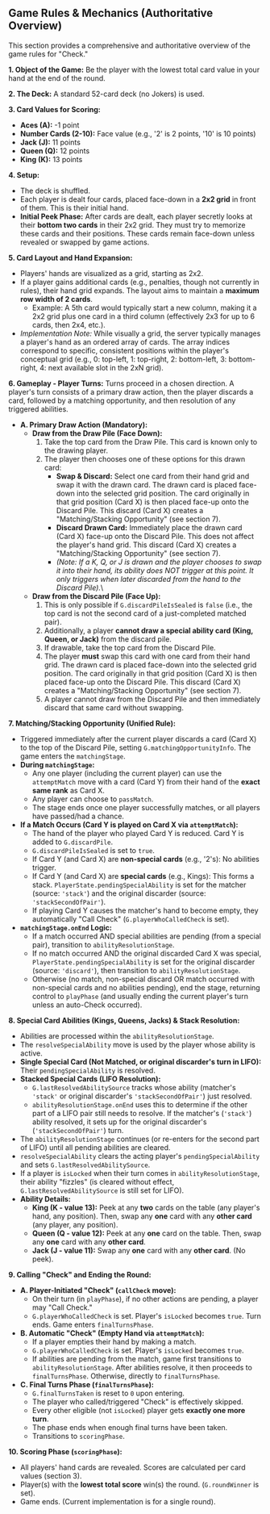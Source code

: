 ## Game Rules & Mechanics (Authoritative Overview)

This section provides a comprehensive and authoritative overview of the game rules for "Check."

**1. Object of the Game:**
Be the player with the lowest total card value in your hand at the end of the round.

**2. The Deck:**
A standard 52-card deck (no Jokers) is used.

**3. Card Values for Scoring:**
*   **Aces (A):** -1 point
*   **Number Cards (2-10):** Face value (e.g., '2' is 2 points, '10' is 10 points)
*   **Jack (J):** 11 points
*   **Queen (Q):** 12 points
*   **King (K):** 13 points

**4. Setup:**
*   The deck is shuffled.
*   Each player is dealt four cards, placed face-down in a **2x2 grid** in front of them. This is their initial hand.
*   **Initial Peek Phase:** After cards are dealt, each player secretly looks at their **bottom two cards** in their 2x2 grid. They must try to memorize these cards and their positions. These cards remain face-down unless revealed or swapped by game actions.

**5. Card Layout and Hand Expansion:**
*   Players' hands are visualized as a grid, starting as 2x2.
*   If a player gains additional cards (e.g., penalties, though not currently in rules), their hand grid expands. The layout aims to maintain a **maximum row width of 2 cards**.
    *   Example: A 5th card would typically start a new column, making it a 2x2 grid plus one card in a third column (effectively 2x3 for up to 6 cards, then 2x4, etc.).
*   *Implementation Note:* While visually a grid, the server typically manages a player's hand as an ordered array of cards. The array indices correspond to specific, consistent positions within the player's conceptual grid (e.g., 0: top-left, 1: top-right, 2: bottom-left, 3: bottom-right, 4: next available slot in the 2xN grid).

**6. Gameplay - Player Turns:**
Turns proceed in a chosen direction. A player's turn consists of a primary draw action, then the player discards a card, followed by a matching opportunity, and then resolution of any triggered abilities.

*   **A. Primary Draw Action (Mandatory):**
    *   **Draw from the Draw Pile (Face Down):**
        1.  Take the top card from the Draw Pile. This card is known only to the drawing player.
        2.  The player then chooses one of these options for this drawn card:
            *   **Swap & Discard:** Select one card from their hand grid and swap it with the drawn card. The drawn card is placed face-down into the selected grid position. The card originally in that grid position (Card X) is then placed face-up onto the Discard Pile. This discard (Card X) creates a "Matching/Stacking Opportunity" (see section 7).
            *   **Discard Drawn Card:** Immediately place the drawn card (Card X) face-up onto the Discard Pile. This does not affect the player's hand grid. This discard (Card X) creates a "Matching/Stacking Opportunity" (see section 7).
            *   *(Note: If a K, Q, or J is drawn and the player chooses to swap it into their hand, its ability does NOT trigger at this point. It only triggers when later discarded from the hand to the Discard Pile).*\
    *   **Draw from the Discard Pile (Face Up):**
        1.  This is only possible if `G.discardPileIsSealed` is `false` (i.e., the top card is not the second card of a just-completed matched pair).
        2.  Additionally, a player **cannot draw a special ability card (King, Queen, or Jack)** from the discard pile.
        3.  If drawable, take the top card from the Discard Pile.
        4.  The player **must** swap this card with one card from their hand grid. The drawn card is placed face-down into the selected grid position. The card originally in that grid position (Card X) is then placed face-up onto the Discard Pile. This discard (Card X) creates a "Matching/Stacking Opportunity" (see section 7).
        5.  A player cannot draw from the Discard Pile and then immediately discard that same card without swapping.

**7. Matching/Stacking Opportunity (Unified Rule):**
*   Triggered immediately after the current player discards a card (Card X) to the top of the Discard Pile, setting `G.matchingOpportunityInfo`. The game enters the `matchingStage`.
*   **During `matchingStage`:**
    *   Any one player (including the current player) can use the `attemptMatch` move with a card (Card Y) from their hand of the **exact same rank** as Card X.
    *   Any player can choose to `passMatch`.
    *   The stage ends once one player successfully matches, or all players have passed/had a chance.
*   **If a Match Occurs (Card Y is played on Card X via `attemptMatch`):**
    *   The hand of the player who played Card Y is reduced. Card Y is added to `G.discardPile`.
    *   `G.discardPileIsSealed` is set to `true`.
    *   If Card Y (and Card X) are **non-special cards** (e.g., '2's): No abilities trigger.
    *   If Card Y (and Card X) are **special cards** (e.g., Kings): This forms a stack. `PlayerState.pendingSpecialAbility` is set for the matcher (source: `'stack'`) and the original discarder (source: `'stackSecondOfPair'`).
    *   If playing Card Y causes the matcher's hand to become empty, they automatically "Call Check" (`G.playerWhoCalledCheck` is set).
*   **`matchingStage.onEnd` Logic:**
    *   If a match occurred AND special abilities are pending (from a special pair), transition to `abilityResolutionStage`.
    *   If no match occurred AND the original discarded Card X was special, `PlayerState.pendingSpecialAbility` is set for the original discarder (source: `'discard'`), then transition to `abilityResolutionStage`.
    *   Otherwise (no match, non-special discard OR match occurred with non-special cards and no abilities pending), end the stage, returning control to `playPhase` (and usually ending the current player's turn unless an auto-Check occurred).

**8. Special Card Abilities (Kings, Queens, Jacks) & Stack Resolution:**
*   Abilities are processed within the `abilityResolutionStage`.
*   The `resolveSpecialAbility` move is used by the player whose ability is active.
*   **Single Special Card (Not Matched, or original discarder's turn in LIFO):** Their `pendingSpecialAbility` is resolved.
*   **Stacked Special Cards (LIFO Resolution):**
    *   `G.lastResolvedAbilitySource` tracks whose ability (matcher's `'stack'` or original discarder's `'stackSecondOfPair'`) just resolved.
    *   `abilityResolutionStage.onEnd` uses this to determine if the other part of a LIFO pair still needs to resolve. If the matcher's (`'stack'`) ability resolved, it sets up for the original discarder's (`'stackSecondOfPair'`) turn.
*   The `abilityResolutionStage` continues (or re-enters for the second part of LIFO) until all pending abilities are cleared.
*   `resolveSpecialAbility` clears the acting player's `pendingSpecialAbility` and sets `G.lastResolvedAbilitySource`.
*   If a player is `isLocked` when their turn comes in `abilityResolutionStage`, their ability "fizzles" (is cleared without effect, `G.lastResolvedAbilitySource` is still set for LIFO).
*   **Ability Details:**
    *   **King (K - value 13):** Peek at any **two** cards on the table (any player's hand, any position). Then, swap any **one** card with any **other card** (any player, any position).
    *   **Queen (Q - value 12):** Peek at any **one** card on the table. Then, swap any **one** card with any **other card**.
    *   **Jack (J - value 11):** Swap any **one** card with any **other card**. (No peek).

**9. Calling "Check" and Ending the Round:**
*   **A. Player-Initiated "Check" (`callCheck` move):**
    *   On their turn (in `playPhase`), if no other actions are pending, a player may "Call Check."
    *   `G.playerWhoCalledCheck` is set. Player's `isLocked` becomes `true`. Turn ends. Game enters `finalTurnsPhase`.
*   **B. Automatic "Check" (Empty Hand via `attemptMatch`):**
    *   If a player empties their hand by making a match.
    *   `G.playerWhoCalledCheck` is set. Player's `isLocked` becomes `true`.
    *   If abilities are pending from the match, game first transitions to `abilityResolutionStage`. After abilities resolve, it then proceeds to `finalTurnsPhase`. Otherwise, directly to `finalTurnsPhase`.
*   **C. Final Turns Phase (`finalTurnsPhase`):**
    *   `G.finalTurnsTaken` is reset to `0` upon entering.
    *   The player who called/triggered "Check" is effectively skipped.
    *   Every other eligible (not `isLocked`) player gets **exactly one more turn**.
    *   The phase ends when enough final turns have been taken.
    *   Transitions to `scoringPhase`.

**10. Scoring Phase (`scoringPhase`):**
*   All players' hand cards are revealed. Scores are calculated per card values (section 3).
*   Player(s) with the **lowest total score** win(s) the round. (`G.roundWinner` is set).
*   Game ends. (Current implementation is for a single round).
